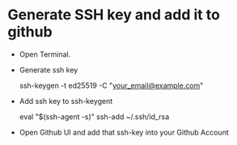 # Generate SSH key and add it to github
- Open Terminal.
- Generate ssh key

    ssh-keygen -t ed25519 -C "your_email@example.com"
    
- Add ssh key to ssh-keygent
    
    eval "$(ssh-agent -s)"
    ssh-add ~/.ssh/id_rsa

- Open Github UI and add that ssh-key into your Github Account

